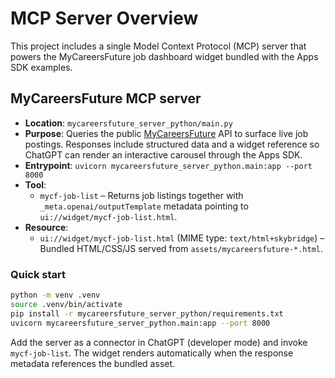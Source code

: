 # MCP Server Overview

This project includes a single Model Context Protocol (MCP) server that powers the MyCareersFuture job dashboard widget bundled with the Apps SDK examples.

## MyCareersFuture MCP server

- **Location**: `mycareersfuture_server_python/main.py`
- **Purpose**: Queries the public [MyCareersFuture](https://www.mycareersfuture.gov.sg/) API to surface live job postings. Responses include structured data and a widget reference so ChatGPT can render an interactive carousel through the Apps SDK.
- **Entrypoint**: `uvicorn mycareersfuture_server_python.main:app --port 8000`
- **Tool**:
  - `mycf-job-list` – Returns job listings together with `_meta.openai/outputTemplate` metadata pointing to `ui://widget/mycf-job-list.html`.
- **Resource**:
  - `ui://widget/mycf-job-list.html` (MIME type: `text/html+skybridge`) – Bundled HTML/CSS/JS served from `assets/mycareersfuture-*.html`.

### Quick start

```bash
python -m venv .venv
source .venv/bin/activate
pip install -r mycareersfuture_server_python/requirements.txt
uvicorn mycareersfuture_server_python.main:app --port 8000
```

Add the server as a connector in ChatGPT (developer mode) and invoke `mycf-job-list`. The widget renders automatically when the response metadata references the bundled asset.
